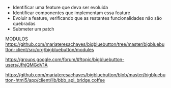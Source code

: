 - Identificar uma feature que deva ser evoluida 
- Identificar componentes que implementam essa feature
- Evoluir a feature, verificando que as restantes funcionalidades não são quebradas
- Submeter um patch

MODULOS
https://github.com/mariateresachaves/bigbluebutton/tree/master/bigbluebutton-client/src/org/bigbluebutton/modules

https://groups.google.com/forum/#!topic/bigbluebutton-users/JfhjQMGdV1A

https://github.com/mariateresachaves/bigbluebutton/blob/master/bigbluebutton-html5/app/client/lib/bbb_api_bridge.coffee
